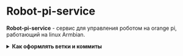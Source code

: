 # Robot-pi-service

**Robot-pi-service** - сервис для управления роботом на orange pi, работающий на linux Armbian.

<details>
	<summary>
		<strong>
			Как оформлять ветки и коммиты
		</strong>
	</summary>
	
	Пример ветки `user_name/name_task`
	
    - **user_name** (имя пользователя);
    - **name_task** (название задачи).
	
	Пример коммита `refactor: renaming a variable`
	
	- **feat:** (новая функционал кода, БЕЗ учёта функционала для сборок);
	- **devops:** (функционал для сборки, - добавление, удаление и исправление);
	- **fix:** (исправление ошибок функционального кода);
	- **docs:** (изменения в документации);
	- **style:** (форматирование, отсутствующие точки с запятой и т.п., без изменения производственного кода);
	- **refactor:** (рефакторинг производственного кода, например, переименование переменной);
	- **test:** (добавление недостающих тестов, рефакторинг тестов; без изменения производственного кода);
	- **chore:** (обновление рутинных задач и т. д.; без изменения производственного кода).
	
	Оформление основано на https://www.conventionalcommits.org/en/v1.0.0/
</details>